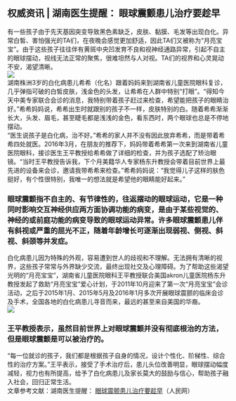 ## 权威资讯 | 湖南医生提醒： 眼球震颤患儿治疗要趁早  
有一些孩子由于先天基因突变导致黑色素缺乏，皮肤、黏膜、毛发等出现白化。异常白皙、害怕强光的TA们，在夜晚会感觉更加舒适，因此TA们又被称为“月亮宝宝”。由于这些孩子往往伴有黄斑中央凹发育不良和视神经通路异常，引起不自主的眼球摆动，视线无法正常的聚焦，很难坦然与人对视。TA们的视界和心灵晃动不安，渴望清晰。  
![](http://cdncms.v-keep.cn/wp-content/uploads/2020/02/u8398087271773184411fm26gp0.jpg)  
湖南株洲3岁的白化病患儿希希（化名）跟着妈妈来到湖南省儿童医院眼科复诊，几乎弹指可破的白皙皮肤，浅金色的头发，让希希在人群中特别“打眼”。“得知今天中美专家联合会诊的消息，我特别带着孩子赶过来检查，希望能把孩子的眼睛治好。”希希妈妈说，希希出生时就跟别的孩子不一样，皮肤特别的白。随着希希渐渐长大，头发、眉毛，甚至睫毛都是浅浅的金色，看东西时，两个眼球也总是不停地摆动。  
“医生说孩子是白化病，治不好。”希希的家人并不没有因此放弃希希，而是带着希希四处就医。2016年3月，在朋友的推荐下，妈妈带着希希第一次来到湖南省儿童医院眼科，接诊医生王平教授给希希做了详细的检查，并为孩子选配了矫治眼镜。“当时王平教授告诉我，下个月美籍华人专家杨东升教授会带着目前世界上最先进的设备来会诊，邀请我带希希来检查。”希希妈妈说：“我觉得儿子这样的肤色挺好，有个性很特别，我唯一的想法就是希望他的眼睛能好起来。”  
### 眼球震颤指不自主的、有节律性的，往返摆动的眼球运动，它是一种同时影响交互神经供应两方面协调功能的病变，是由于某些视觉的、神经的或前庭功能的病变导致的眼球运动异常。许多眼球震颤患儿伴有斜视或严重的屈光不正，随着年龄增长可逐渐出现弱视、侧视、斜视、斜颈等并发症。  
白化病患儿因为特殊的外观，容易遭到世人的歧视和不理解。无法拥有清晰的视界，这些孩子常常与外界缺少交流，最终出现社交及心理障碍。为了帮助这些渴望光明的“月亮宝宝”，湖南省儿童医院眼科王平教授联合美国akron儿童医院杨东升教授发起了救助“月亮宝宝”爱心计划，于2011年10月迎来了第一次“月亮宝宝”会诊活动，之后于2015年1月、2015年5月及2016年1月多次开展眼球震颤的临床会诊及手术，全国各地的白化病患儿寻音而来，最远的甚至来自美国的华裔。  
![](http://cdncms.v-keep.cn/wp-content/uploads/2020/02/aa63-ihuuxut8258564.jpg)  
### 王平教授表示，虽然目前世界上对眼球震颤并没有彻底根治的方法，但是眼球震颤是可以被治疗的。  
“每一位就诊的孩子，我们都是根据孩子自身的情况，设计个性化、阶梯性、综合性的治疗方案。”王平表示，接受了手术治疗后，患儿头位改善明显，眼球摆动幅度减轻，视力也有所提高，给予了白化病患儿及家长莫大的鼓励与信心，帮助孩子融入社会，回归正常生活。  
文章参考文献：湖南医生提醒：&nbsp;<a href="http://hn.people.com.cn/n2/2016/0421/c356337-28194016.html">眼球震颤患儿治疗要趁早</a>（人民网）  
